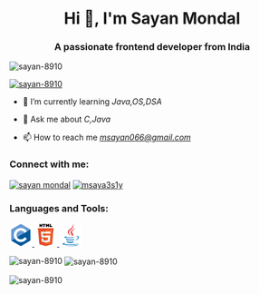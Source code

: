 <h1 align="center">Hi 👋, I'm Sayan Mondal</h1>
<h3 align="center">A passionate frontend developer from India</h3>

<p align="left"> <img src="https://komarev.com/ghpvc/?username=sayan-8910&label=Profile%20views&color=0e75b6&style=flat" alt="sayan-8910" /> </p>

<p align="left"> <a href="https://github.com/ryo-ma/github-profile-trophy"><img src="https://github-profile-trophy.vercel.app/?username=sayan-8910" alt="sayan-8910" /></a> </p>

- 🌱 I’m currently learning *Java,OS,DSA*

- 💬 Ask me about *C,Java*

- 📫 How to reach me *msayan066@gmail.com*

<h3 align="left">Connect with me:</h3>
<p align="left">
<a href="https://fb.com/sayan mondal" target="blank"><img align="center" src="https://raw.githubusercontent.com/rahuldkjain/github-profile-readme-generator/master/src/images/icons/Social/facebook.svg" alt="sayan mondal" height="30" width="40" /></a>
<a href="https://auth.geeksforgeeks.org/user/msaya3s1y" target="blank"><img align="center" src="https://raw.githubusercontent.com/rahuldkjain/github-profile-readme-generator/master/src/images/icons/Social/geeks-for-geeks.svg" alt="msaya3s1y" height="30" width="40" /></a>
</p>

<h3 align="left">Languages and Tools:</h3>
<p align="left"> <a href="https://www.cprogramming.com/" target="_blank" rel="noreferrer"> <img src="https://raw.githubusercontent.com/devicons/devicon/master/icons/c/c-original.svg" alt="c" width="40" height="40"/> </a> <a href="https://www.w3.org/html/" target="_blank" rel="noreferrer"> <img src="https://raw.githubusercontent.com/devicons/devicon/master/icons/html5/html5-original-wordmark.svg" alt="html5" width="40" height="40"/> </a> <a href="https://www.java.com" target="_blank" rel="noreferrer"> <img src="https://raw.githubusercontent.com/devicons/devicon/master/icons/java/java-original.svg" alt="java" width="40" height="40"/> </a> </p>

<p><img align="left" src="https://github-readme-stats.vercel.app/api/top-langs?username=sayan-8910&show_icons=true&locale=en&layout=compact" alt="sayan-8910" /></p>

<p>&nbsp;<img align="center" src="https://github-readme-stats.vercel.app/api?username=sayan-8910&show_icons=true&locale=en" alt="sayan-8910" /></p>

<p><img align="center" src="https://github-readme-streak-stats.herokuapp.com/?user=sayan-8910&" alt="sayan-8910" /></p>
